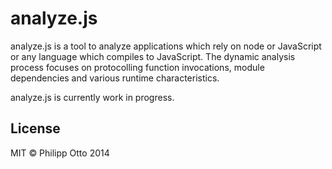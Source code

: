 # analyze.js

analyze.js is a tool to analyze applications which rely on node or JavaScript or any language which compiles to JavaScript.
The dynamic analysis process focuses on protocolling function invocations, module dependencies and various runtime characteristics.

analyze.js is currently work in progress.


## License

MIT © Philipp Otto 2014
